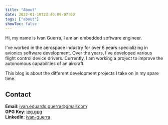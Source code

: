 ```yaml
---
title: "About"
date: 2022-01-18T23:40:09-07:00
tags: ["about"]
showToc: false
---
```


Hi, my name is Ivan Guerra, I am an embedded software engineer.

I've worked in the aerospace industry for over 6 years specializing in avionics
software development. Over the years, I've developed various flight control
device drivers. Currently, I am working a project to improve the autonomous
capabilities of an aircraft.

This blog is about the different development projects I take on in my spare
time.

## Contact

**Email**: [ivan.eduardo.guerra@gmail.com][1]<br>
**GPG Key**: [ieg.gpg][2]<br>
**LinkedIn**: [ivan-guerra][3]

[1]: mailto:ivan.eduardo.guerra@gmail.com
[2]: https://pgp.mit.edu/pks/lookup?op=get&search=0x7714EAED772DC391
[3]: https://linkedin.com/in/ivan-guerra

